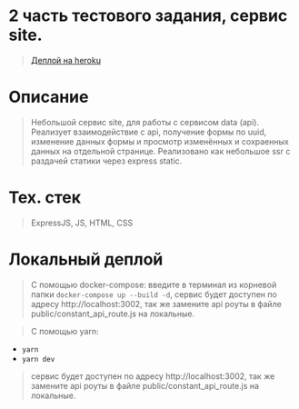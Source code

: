 # 2 часть тестового задания, сервис site.

> [Деплой на heroku](https://immense-ridge-50060.herokuapp.com)

# Описание 

> Небольшой сервис site, для работы с сервисом data (api).
> Реализует взаимодействие с api, получение формы по uuid, изменение данных формы и просмотр изменённых и сохраенных данных на отдельной странице.
> Реализовано как небольшое ssr с раздачей статики через express static.

# Тех. стек

> ExpressJS, JS, HTML, CSS

# Локальный деплой

> С помощью docker-compose: введите в терминал из корневой папки `docker-compose up --build -d`, сервис будет доступен по адресу http://localhost:3002, так же замените api роуты в файле public/constant_api_route.js на локальные.

> С помощью yarn: 
- `yarn`
- `yarn dev`
> сервис будет доступен по адресу http://localhost:3002, так же замените api роуты в файле public/constant_api_route.js на локальные.